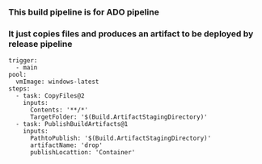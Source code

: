 ### This build pipeline is for ADO pipeline
### It just copies files and produces an artifact to be deployed by release pipeline

```
trigger:
  - main
pool:
  vmImage: windows-latest
steps:
  - task: CopyFiles@2
    inputs:
      Contents: '**/*'
      TargetFolder: '$(Build.ArtifactStagingDirectory)'
  - task: PublishBuildArtifacts@1
    inputs:
      PathtoPublish: '$(Build.ArtifactStagingDirectory)'
      artifactName: 'drop'
      publishLocattion: 'Container'

```
